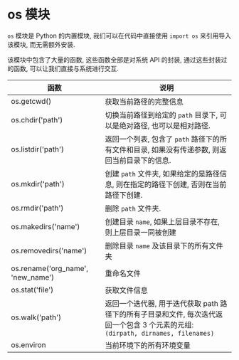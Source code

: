 <!SLIDE>
# os 模块
`os` 模块是 Python 的内置模块, 我们可以在代码中直接使用 `import os` 来引用导入该模块, 而无需额外安装.

该模块中包含了大量的函数, 这些函数全部是对系统 API 的封装, 通过这些封装过的函数, 可以让我们直接与系统进行交互.

函数 | 说明
--- | ---
os.getcwd() | 获取当前路径的完整信息
os.chdir('path') | 切换当前路径到给定的 `path` 目录下, 可以是绝对路径, 也可以是相对路径.
os.listdir('path') | 返回一个列表, 包含了 `path` 路径下的所有文件和目录, 如果没有传递参数, 则返回当前目录下的信息.
os.mkdir('path') | 创建 `path` 文件夹, 如果给定的是路径信息, 则在指定的路径下创建, 否则在当前路径下创建.
os.rmdir('path') | 删除 `path` 文件夹.
os.makedirs('name') | 创建目录 `name`, 如果上层目录不存在, 则上层目录一同被创建
os.removedirs('name') | 删除目录 `name` 及该目录下的所有文件夹
os.rename('org_name', 'new_name') | 重命名文件
os.stat('file') | 获取文件信息
os.walk('path') | 返回一个迭代器, 用于迭代获取 path 路径下的所有子目录和文件, 每次迭代返回一个包含 3 个元素的元组: `(dirpath, dirnames, filenames)`
os.environ | 当前环境下的所有环境变量
